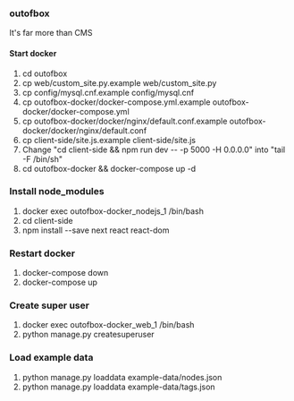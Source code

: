 ### outofbox
It's far more than CMS

#### Start docker
1. cd outofbox
1. cp web/custom_site.py.example web/custom_site.py
1. cp config/mysql.cnf.example config/mysql.cnf
1. cp outofbox-docker/docker-compose.yml.example outofbox-docker/docker-compose.yml
1. cp outofbox-docker/docker/nginx/default.conf.example outofbox-docker/docker/nginx/default.conf
1. cp client-side/site.js.example client-side/site.js
1. Change "cd client-side && npm run dev -- -p 5000 -H 0.0.0.0" into "tail -F /bin/sh"
1. cd outofbox-docker && docker-compose up -d

### Install node_modules
1. docker exec outofbox-docker_nodejs_1 /bin/bash
2. cd client-side
3. npm install --save next react react-dom

### Restart docker
1. docker-compose down
2. docker-compose up

### Create super user
1. docker exec outofbox-docker_web_1 /bin/bash
1. python manage.py createsuperuser

### Load example data
1. python manage.py loaddata example-data/nodes.json
1. python manage.py loaddata example-data/tags.json
